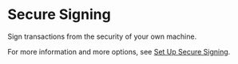 # Secure Signing

Sign transactions from the security of your own machine.

For more information and more options, see [Set Up Secure Signing](https://xrpl.org/secure-signing.html).
